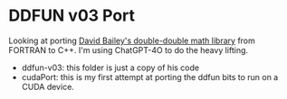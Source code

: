 # DDFUN v03 Port

Looking at porting [David Bailey's double-double math library](https://www.davidhbailey.com/dhbsoftware/) from FORTRAN to C++.
I'm using ChatGPT-4O to do the heavy lifting.


* ddfun-v03: this folder is just a copy of his code
* cudaPort: this is my first attempt at porting the ddfun bits to run on a CUDA device.

